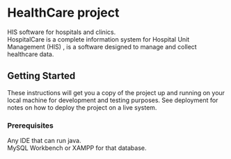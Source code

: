# HealthCare project
HIS software for hospitals and clinics.  
HospitalCare is a complete information system for Hospital Unit Management (HIS) , is a software designed to manage and collect healthcare data.


## Getting Started
These instructions will get you a copy of the project up and running on your local machine for development and testing purposes. See deployment for notes on how to deploy the project on a live system.

### Prerequisites
Any IDE that can run java.  
MySQL Workbench or XAMPP for that database.
